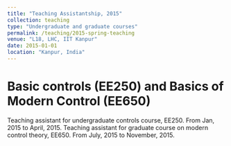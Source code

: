 ```yaml
---
title: "Teaching Assistantship, 2015"
collection: teaching
type: "Undergraduate and graduate courses"
permalink: /teaching/2015-spring-teaching
venue: "L18, LHC, IIT Kanpur"
date: 2015-01-01
location: "Kanpur, India"
---
```


Basic controls (EE250) and Basics of Modern Control (EE650)
======
Teaching assistant for undergraduate controls course, EE250. From Jan, 2015 to April, 2015.
Teaching assistant for graduate course on modern control theory, EE650. From July, 2015 to November, 2015.
